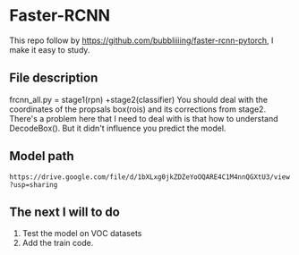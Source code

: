 # Faster-RCNN
This repo follow by https://github.com/bubbliiiing/faster-rcnn-pytorch, I make it easy to study.
## File description
frcnn_all.py = stage1(rpn) +stage2(classifier)
You should deal with the coordinates of the propsals box(rois) and its corrections from stage2.
There's a problem here that I need to deal with is that how to understand DecodeBox(). But it didn't influence you predict the model.
## Model path
`https://drive.google.com/file/d/1bXLxg0jkZDZeYoOQARE4C1M4nnQGXtU3/view?usp=sharing`
## The next I will to do
1. Test the model on VOC datasets
2. Add the train code.


